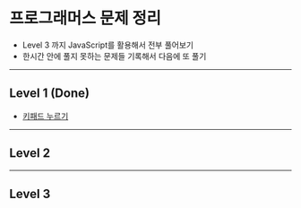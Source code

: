 # 프로그래머스 문제 정리
- Level 3 까지 JavaScript를 활용해서 전부 풀어보기
- 한시간 안에 풀지 못하는 문제들 기록해서 다음에 또 풀기
---

## Level 1 (Done)
- [키패드 누르기](https://programmers.co.kr/learn/courses/30/lessons/67256)

---
## Level 2


---
## Level 3